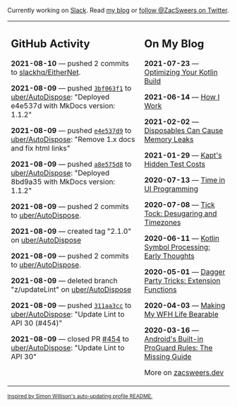 Currently working on [Slack](https://slack.com/). Read [my blog](https://zacsweers.dev/) or [follow @ZacSweers on Twitter](https://twitter.com/ZacSweers).

<table><tr><td valign="top" width="60%">

## GitHub Activity
<!-- githubActivity starts -->
**2021-08-10** — pushed 2 commits to [slackhq/EitherNet](https://api.github.com/repos/slackhq/EitherNet).

**2021-08-09** — pushed [`3bf063f1`](https://github.com/uber/AutoDispose/commit/3bf063f1a2b7b178c36c717a732814f54b5404ba) to [uber/AutoDispose](https://api.github.com/repos/uber/AutoDispose): "Deployed e4e537d with MkDocs version: 1.1.2"

**2021-08-09** — pushed [`e4e537d9`](https://github.com/uber/AutoDispose/commit/e4e537d952d8ea62850bcb3cfedc96b1c19a9d7a) to [uber/AutoDispose](https://api.github.com/repos/uber/AutoDispose): "Remove 1.x docs and fix html links"

**2021-08-09** — pushed [`a8e575d8`](https://github.com/uber/AutoDispose/commit/a8e575d83c1b2316f3987e16eb2dce27043b849d) to [uber/AutoDispose](https://api.github.com/repos/uber/AutoDispose): "Deployed 8bd9a35 with MkDocs version: 1.1.2"

**2021-08-09** — pushed 2 commits to [uber/AutoDispose](https://api.github.com/repos/uber/AutoDispose).

**2021-08-09** — created tag "2.1.0" on [uber/AutoDispose](https://api.github.com/repos/uber/AutoDispose)

**2021-08-09** — pushed 2 commits to [uber/AutoDispose](https://api.github.com/repos/uber/AutoDispose).

**2021-08-09** — deleted branch "z/updateLint" on [uber/AutoDispose](https://api.github.com/repos/uber/AutoDispose)

**2021-08-09** — pushed [`311aa3cc`](https://github.com/uber/AutoDispose/commit/311aa3cce8e30ea4f524343d201409b28e51d8f1) to [uber/AutoDispose](https://api.github.com/repos/uber/AutoDispose): "Update Lint to API 30 (#454)"

**2021-08-09** — closed PR [#454](https://api.github.com/repos/uber/AutoDispose/pulls/454) to [uber/AutoDispose](https://api.github.com/repos/uber/AutoDispose): "Update Lint to API 30"
<!-- githubActivity ends -->
</td><td valign="top" width="40%">

## On My Blog
<!-- blog starts -->
**2021-07-23** — [Optimizing Your Kotlin Build](https://www.zacsweers.dev/optimizing-your-kotlin-build/)

**2021-06-14** — [How I Work](https://www.zacsweers.dev/how-i-work/)

**2021-02-02** — [Disposables Can Cause Memory Leaks](https://www.zacsweers.dev/disposables-can-cause-memory-leaks/)

**2021-01-29** — [Kapt's Hidden Test Costs](https://www.zacsweers.dev/kapts-hidden-test-costs/)

**2020-07-13** — [Time in UI Programming](https://www.zacsweers.dev/time-in-ui/)

**2020-07-08** — [Tick Tock: Desugaring and Timezones](https://www.zacsweers.dev/ticktock-desugaring-timezones/)

**2020-06-11** — [Kotlin Symbol Processing: Early Thoughts](https://www.zacsweers.dev/kotlin-symbol-processor-early-thoughts/)

**2020-05-01** — [Dagger Party Tricks: Extension Functions](https://www.zacsweers.dev/dagger-party-tricks-extension-functions/)

**2020-04-03** — [Making My WFH Life Bearable](https://www.zacsweers.dev/making-wfh-life-bearable/)

**2020-03-16** — [Android's Built-in ProGuard Rules: The Missing Guide](https://www.zacsweers.dev/android-proguard-rules/)
<!-- blog ends -->
More on [zacsweers.dev](https://zacsweers.dev/)
</td></tr></table>

<sub><a href="https://simonwillison.net/2020/Jul/10/self-updating-profile-readme/">Inspired by Simon Willison's auto-updating profile README.</a></sub>